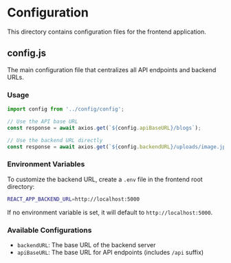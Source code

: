 # Configuration

This directory contains configuration files for the frontend application.

## config.js

The main configuration file that centralizes all API endpoints and backend URLs.

### Usage

```javascript
import config from '../config/config';

// Use the API base URL
const response = await axios.get(`${config.apiBaseURL}/blogs`);

// Use the backend URL directly
const response = await axios.get(`${config.backendURL}/uploads/image.jpg`);
```

### Environment Variables

To customize the backend URL, create a `.env` file in the frontend root directory:

```bash
REACT_APP_BACKEND_URL=http://localhost:5000
```

If no environment variable is set, it will default to `http://localhost:5000`.

### Available Configurations

- `backendURL`: The base URL of the backend server
- `apiBaseURL`: The base URL for API endpoints (includes `/api` suffix)
